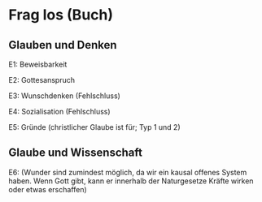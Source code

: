 # Frag los (Buch)

## Glauben und Denken

E1: Beweisbarkeit

E2: Gottesanspruch

E3: Wunschdenken (Fehlschluss)

E4: Sozialisation (Fehlschluss)

E5: Gründe (christlicher Glaube ist für; Typ 1 und 2)

## Glaube und Wissenschaft

E6: (Wunder sind zumindest möglich, da wir ein kausal offenes System haben. Wenn Gott gibt, kann er innerhalb der Naturgesetze Kräfte wirken oder etwas erschaffen)